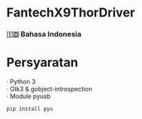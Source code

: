 # FantechX9ThorDriver

### 🇮🇩 Bahasa Indonesia

# Persyaratan
· Python 3  
· Gtk3 & gobject-introspection  
· Module pyusb  
    
    pip install pyu
